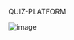 QUIZ-PLATFORM

![image](https://github.com/user-attachments/assets/0eb098f5-5a36-44d2-81f1-6d9596c54332)
